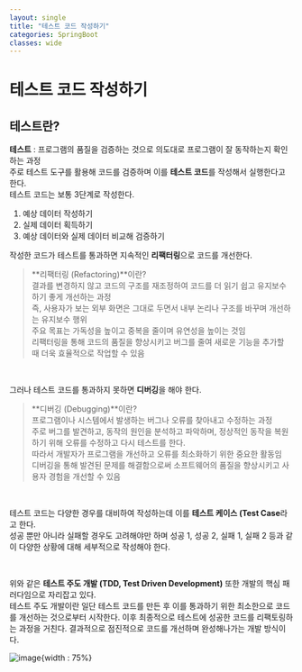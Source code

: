 ```yaml
---
layout: single
title: "테스트 코드 작성하기"
categories: SpringBoot
classes: wide
---
```


# 테스트 코드 작성하기

## 테스트란?

**테스트** : 프로그램의 품질을 검증하는 것으로 의도대로 프로그램이 잘 동작하는지 확인하는 과정 <br> 
주로 테스트 도구를 활용해 코드를 검증하며 이를 **테스트 코드**를 작성해서 실행한다고 한다. <br>
테스트 코드는 보통 3단계로 작성한다. <br>

1. 예상 데이터 작성하기
2. 실제 데이터 획득하기
3. 예상 데이터와 실제 데이터 비교해 검증하기

작성한 코드가 테스트를 통과하면 지속적인 **리팩터링**으로 코드를 개선한다. <br>
> **리팩터링 (Refactoring)**이란? <br>
> 결과를 변경하지 않고 코드의 구조를 재조정하여 코드를 더 읽기 쉽고 유지보수하기 좋게 개선하는 과정 <br>
> 즉, 사용자가 보는 외부 화면은 그대로 두면서 내부 논리나 구조를 바꾸며 개선하는 유지보수 행위 <br>
> 주요 목표는 가독성을 높이고 중복을 줄이며 유연성을 높이는 것임 <br>
> 리팩터링을 통해 코드의 품질을 향상시키고 버그를 줄여 새로운 기능을 추가할 때 더욱 효율적으로 작업할 수 있음

<br>

그러나 테스트 코드를 통과하지 못하면 **디버깅**을 해야 한다.
> **디버깅 (Debugging)**이란? <br>
> 프로그램이나 시스템에서 발생하는 버그나 오류를 찾아내고 수정하는 과정 <br>
> 주로 버그를 발견하고, 동작의 원인을 분석하고 파악하며, 정상적인 동작을 복원하기 위해 오류를 수정하고 다시 테스트를 한다.  <br>
> 따라서 개발자가 프로그램을 개선하고 오류를 최소화하기 위한 중요한 활동임 <br>
> 디버깅을 통해 발견된 문제를 해결함으로써 소프트웨어의 품질을 향상시키고 사용자 경험을 개선할 수 있음

<br>

테스트 코드는 다양한 경우를 대비하여 작성하는데 이를 **테스트 케이스 (Test Case**라고 한다. <br>
성공 뿐만 아니라 실패할 경우도 고려해야만 하며 성공 1, 성공 2, 실패 1, 실패 2 등과 같이 다양한 상황에 대해 세부적으로 작성해야 한다. <br>

<br>

위와 같은 **테스트 주도 개발 (TDD, Test Driven Development)** 또한 개발의 핵심 패러다임으로 자리잡고 있다. <br>
테스트 주도 개발이란 일단 테스트 코드를 만든 후 이를 통과하기 위한 최소한으로 코드를 개선하는 것으로부터 시작한다. 이후 최종적으로 테스트에 성공한 코드를 리팩토링하는 과정을 거친다. 결과적으로 점진적으로 코드를 개선하며 완성해나가는 개발 방식이다.

![image](https://github.com/user-attachments/assets/23094ffc-d589-4b04-8afa-36d33ea4a466){width : 75%}
